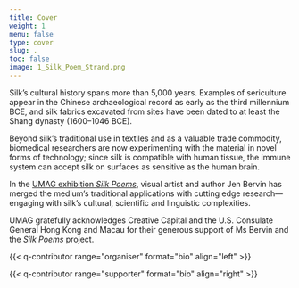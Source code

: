 ```yaml
---
title: Cover
weight: 1
menu: false
type: cover
slug: .
toc: false
image: 1_Silk_Poem_Strand.png
---
```


Silk’s cultural history spans more than 5,000 years. Examples of sericulture appear in the Chinese archaeological record as early as the third millennium BCE, and silk fabrics excavated from sites have been dated to at least the Shang dynasty (1600–1046 BCE).

Beyond silk’s traditional use in textiles and as a valuable trade commodity, biomedical researchers are now experimenting with the material in novel forms of technology; since silk is compatible with human tissue, the immune system can accept silk on surfaces as sensitive as the human brain.

In the [UMAG exhibition *Silk Poems*](https://www.umag.hku.hk/en/exhibition_detail.php?id=1642023), visual artist and author Jen Bervin has merged the medium’s traditional applications with cutting edge research—engaging with silk’s cultural, scientific and linguistic complexities.

UMAG gratefully acknowledges Creative Capital and the U.S. Consulate General Hong Kong and Macau for their generous support of Ms Bervin and the *Silk Poems* project.


{{< q-contributor range="organiser" format="bio" align="left" >}}

{{< q-contributor range="supporter" format="bio" align="right" >}}
